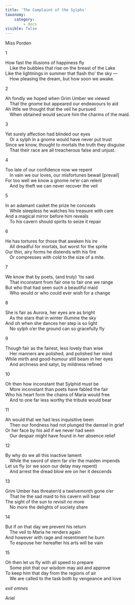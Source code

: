 ```yaml
---
title: 'The Complaint of the Sylphs'
taxonomy:
    category:
        - docs
visible: false
---
```


<div class="author">Miss Porden</div>

1  
  
How fast the illusions of happiness fly  
&emsp;Like the bubbles that rise on the breast of the Lake  
Like the lightnings in summer that flash tho’ the sky —  
&emsp;How pleasing the dream, but how soon we awake.  
  
2  
  
Ah fondly we hoped when Grim Umber we viewed  
&emsp;That the gnome but appeared our endeavours to aid  
Ah little we thought that the veil he pursued  
&emsp;When obtained would secure him the charms of the maid.  
  
3  
  
Yet surely affection had blinded our eyes  
&emsp;Or a sylph in a gnome would have never put trust  
Since we know, thought to mortals the truth they disguise  
&emsp;That their race are all treacherous false and unjust.  
  
4  
  
Too late of our confidence now we repent  
&emsp;In vain we our loves, our misfortunes bewail [prevail]  
For too well we know a gnome ne’er can relent  
&emsp;And by theft we can never recover the veil  

5  
  
In an adamant casket the prize he conceals  
&emsp;While sleepless he watches his treasure with care  
And a magical mirror before him reveals  
&emsp;To his cavern should spirits to seize it repair  
  
6  
  
He has tortures for those that awaken his ire  
&emsp;All dreadful for mortals, but worst for the sprite  
Our thin, airy forms he distends with his fire  
&emsp;Or compresses with cold to the size of a mite.  
  
7  
  
We know that by poets, (and truly) ’tis said  
&emsp;That inconstant from fair one to fair one we range  
But who that had seen such a beautiful maid  
&emsp;Who would or who could ever wish for a change  
  
8  
  
She is fair as Aurora, her eyes are as bright  
&emsp;As the stars that in winter illumine the sky  
And oh when she dances her step is so light  
&emsp;No sylph o’er the ground can so gracefully fly  
  
9  
  
Though fair as the fairest, less lovely than wise  
&emsp;Her manners are polished, and polished her mind  
While mirth and good-humour still beam in her eyes  
&emsp;And archness and satyr, by mildness refined  
  
10  
  
Oh then how inconstant that Sylphid must be  
&emsp;More inconstant than poets have fabled the fair  
Who his heart form the chains of Maria would free  
&emsp;And to one far less worthy the tribute would bear  

11  
  
Ah would that we had less inquisitive been  
&emsp;Then our fondness had not plunged the damsel in grief  
Or her face by his aid if we never had seen  
&emsp;Our despair might have found in her absence relief  
  
12  
  
By why do we all this inactive lament  
&emsp;While the sword of stern far o’er the maiden impends  
Let us fly (or we soon our delay may repent)  
&emsp;And arrest the dread blow ere on her it descends  
  
13  
  
Grim Umber has threaten’d a twelvemonth gone o’er  
&emsp;That he the sad maid to his cavern will bear  
The sight of the sun to revisit no more  
&emsp;No more the delights of society share  
  
14  
  
But if on that day we prevent his return  
&emsp;The veil to Maria he renders again  
And however with rage and resentment he burn  
&emsp;To espouse her hereafter his arts will be vain  
  
15  
  
Oh then let us fly with all speed to prepare  
&emsp;Some plot that our wisdom may aid and approve  
To keep him that day from the regions of air  
&emsp;We are called to the task both by vengeance and love  
  
*exit omnes*  
  
Ariel